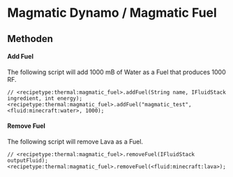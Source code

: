 # Magmatic Dynamo / Magmatic Fuel

## Methoden

#### Add Fuel

The following script will add 1000 mB of Water as a Fuel that produces 1000 RF.

```zenscript
// <recipetype:thermal:magmatic_fuel>.addFuel(String name, IFluidStack ingredient, int energy);
<recipetype:thermal:magmatic_fuel>.addFuel("magmatic_test", <fluid:minecraft:water>, 1000);
```

#### Remove Fuel

The following script will remove Lava as a Fuel.

```zenscript
// <recipetype:thermal:magmatic_fuel>.removeFuel(IFluidStack outputFluid);
<recipetype:thermal:magmatic_fuel>.removeFuel(<fluid:minecraft:lava>);
```
